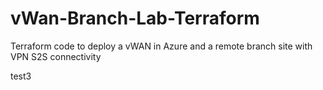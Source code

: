 # vWan-Branch-Lab-Terraform

Terraform code to deploy a vWAN in Azure and a remote branch site with VPN S2S connectivity

test3
